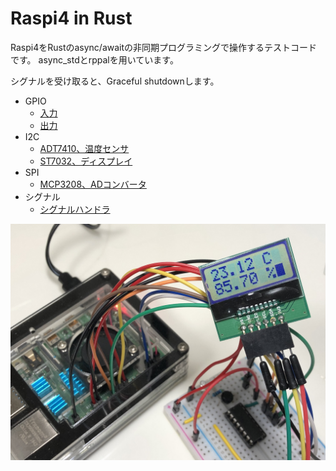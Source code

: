 # Raspi4 in Rust

Raspi4をRustのasync/awaitの非同期プログラミングで操作するテストコードです。
async_stdとrppalを用いています。

シグナルを受け取ると、Graceful shutdownします。

- GPIO
  - [入力](./src/gpio/input.rs)
  - [出力](./src/gpio/output.rs)
- I2C
  - [ADT7410、温度センサ](./src/i2c/adt7410.rs)
  - [ST7032、ディスプレイ](./src/i2c/st7032.rs)
- SPI
  - [MCP3208、ADコンバータ](./src/spi/mcp3208.rs)
- シグナル
  - [シグナルハンドラ](./src/signal.rs)

![Rpi4](./materials/rpi4.jpeg)
